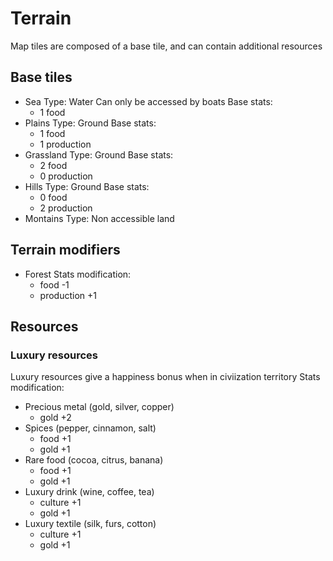 # Terrain
Map tiles are composed of a base tile, and can contain additional resources

## Base tiles
* Sea 
Type: Water
Can only be accessed by boats
Base stats: 
  * 1 food
* Plains
Type: Ground
Base stats: 
  * 1 food
  * 1 production
* Grassland
Type: Ground
Base stats: 
  * 2 food
  * 0 production
* Hills
Type: Ground
Base stats: 
  * 0 food
  * 2 production
* Montains
Type: Non accessible land

## Terrain modifiers
* Forest
Stats modification:
  * food -1
  * production +1
## Resources
### Luxury resources
Luxury resources give a happiness bonus when in civiization territory
Stats modification:
* Precious metal (gold, silver, copper)
  * gold +2
* Spices (pepper, cinnamon, salt)
  * food +1
  * gold +1
* Rare food (cocoa, citrus, banana)
  * food +1
  * gold +1
* Luxury drink (wine, coffee, tea)
  * culture +1
  * gold +1
* Luxury textile (silk, furs, cotton)
  * culture +1 
  * gold +1